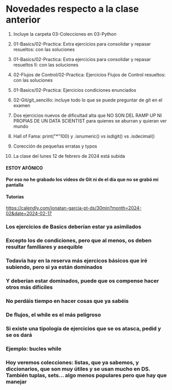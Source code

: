 # Novedades respecto a la clase anterior

1. Incluye la carpeta 03-Colecciones en 03-Python

2. 01-Basics/02-Practica: Extra ejercicios para consolidar y repasar resueltos: con las soluciones

3. 01-Basics/02-Practica: Extra ejercicios para consolidar y repasar resueltos II: con las soluciones

4. 02-Flujos de Control/02-Practica: Ejercicios Flujos de Control resueltos: con las soluciones

5. 01-Basics/02-Practica: Ejercicios condiciones enunciados 

6. 02-Git/git_sencillo: incluye todo lo que se puede preguntar de git en el examen

7. Dos ejercicios nuevos de dificultad alta que NO SON DEL RAMP UP NI PROPIAS DE UN DATA SCIENTIST para quienes se aburran y quieran ver mundo

8. Hall of Fama: print("*"100) y .isnumeric() vs isdigit() vs .isdecimal()

9. Corección de pequeñas erratas y typos

10. La clase del lunes 12 de febrero de 2024 está subida

#### ESTOY AFÓNICO
#### Por eso no he grabado los vídeos de Git ni de el día que no se grabó mi pantalla
#### Tutorías 
https://calendly.com/jonatan-garcia-pt-ds/30min?month=2024-02&date=2024-02-17

### Los ejercicios de Basics deberían estar ya asimilados 
### Excepto los de condiciones, pero que al menos, os deben resultar familiares y asequible

### Todavía hay en la reserva más ejercicos básicos que iré subiendo, pero si ya están dominados
### Y deberían estar dominados, puede que os compense hacer otros más difíciles
### No perdáis tiempo en hacer cosas que ya sabéis

### De flujos, el while es el más peligroso

### Si existe una tipología de ejercicios que se os atasca, pedid y se os dará
### Ejemplo: bucles while

### Hoy veremos colecciones: listas, que ya sabemos, y diccionarios, que son muy útiles y se usan mucho en DS. También tuplas, sets... algo menos populares pero que hay que manejar